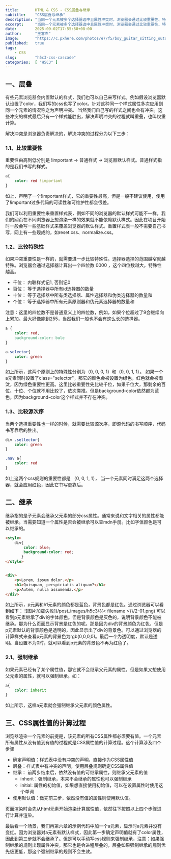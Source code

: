 ```yaml
---
title:       HTML & CSS - CSS层叠与继承
subtitle:    "CSS层叠与继承"
description: "当同一个元素被多个选择器选中且属性冲突时，浏览器会通过比较重要性、特殊性和源次序最终确实胜出的属性。本文还讲述了CSS属性的计算流程和继承，最终确定浏览器使用哪个属性值进行渲染。"
excerpt:     "当同一个元素被多个选择器选中且属性冲突时，浏览器会通过比较重要性、特殊性和源次序最终确实胜出的属性。本文还讲述了CSS属性的计算流程和继承，最终确定浏览器使用哪个属性值进行渲染。"
date:        2025-09-02T17:55:58+08:00
author:      "王富杰"
image:       "https://c.pxhere.com/photos/e7/f5/boy_guitar_sitting_outdoors_insturment_music_playing_musician-1062647.jpg!d"
published:   true
tags:
    - CSS
slug:        "h5c3-css-cascade"
categories:  [ "H5C3" ]
---
```


## 一、层叠
有些元素浏览器会内置默认的样式，我们也可以自己来写样式。例如假设浏览器默认设置了color，我们写的css也写了color。针对这种同一个样式属性多次应用到同一个元素的情况称之为声明冲突。 当然我们自己写的样式之间也会有冲突。这些冲突的样式最后只有一个样式能胜出，解决声明冲突的过程就叫重叠，也叫权重计算。

解决冲突是浏览器负责解决的，解决冲突的过程分为以下三步：

### 1.1、比较重要性
重要性由高到低分别是 !important -> 普通样式 -> 浏览器默认样式。普通样式指的是我们书写的样式。
```css
a{
    color: red !important
}
```
如上，声明了一个!important样式，它的重要性最高，但是一般不建议使用，使用了!important过多代码的可读性和可维护性都会很差。

我们可以利用重要性来重置样式表，例如不同的浏览器的默认样式可能不一样，我们的网页在不同浏览器上想渲染一样的效果就不能依赖默认样式。因此在项目开始时一般会写一些基础样式来覆盖浏览器的默认样式。重置样式表一般不需要自己书写，网上有一些现成的，如reset.css、normalize.css。

### 1.2、比较特殊性
如果冲突重要性是一样的，就需要进一步比较特殊性。选择器选择的范围越窄就越特殊。浏览器会通过选择器计算出一个四位数 0000 ，这个四位数越大，特殊性越高。
* 千位： 内联样式记1, 否则记0
* 百位： 等于选择器中所有id选择器的数量
* 十位： 等于选择器中所有类选择器、属性选择器和伪类选择器的数量和
* 个位： 等于选择器中所有元素原则器和伪元素选择器的数量和

注意：这里的四位数不是普通意义上的四位数，例如，如果个位超过了9会继续向上累加。最大好像能到255，当然我们一般也不会有这么长的选择器。
```css
a {
    color: red,
    background-color: bule
}

a.selector{
    color: green
}
```
如上所示，这两个原则上的特殊性分别为（0, 0, 0, 1）和（0, 0, 1, 1）。 如果一个a元素同时设置了class="selector"，那它的颜色会被设置为绿色，红色就会被淘汰，因为绿色重要性更高。这里比较重要性先比较千位，如果千位大，那剩余的百位、十位、个位就不用比较了，依次类推。但是background-color依然都为蓝色，因为background-color这个样式并不存在冲突。

### 1.3、比较源次序
当两个选择重要性也一样的时候，就需要比较源次序，即源代码的书写顺序，代码书写靠后的胜出。
```css
div .sellector{
    color: green
}

.nav a{
    color: red
}
```
如上这两个css规则的重要性都是 （0, 0, 1, 1）， 当一个元素同时满足这两个选择器，就会应用红色，因此它书写更靠后。


## 二、继承
继承指的是子元素会继承父元素的部分css属性。通常来说和文字相关的属性都能被继承。当需要知道一个属性是否会被继承可以查mdn手册。比如字体颜色是可以继承的。
```html
<style>
    div{
        color: blue;
        background-color: red;
       }
</style>


<div>
    <p>Lorem, ipsum dolor.</p>
    <h1>Quisquam, perspiciatis aliquam?</h1>
    <p>Autem, nulla assumenda.</p>
</div>
```
如上所示，p元素和h1元素的颜色都是蓝色，背景色都是红色。通过浏览器可以看到如下：
![图片加载失败](/post_images/h5c3/{{< filename >}}/2-01.png)
可以看到p元素继承了div的字体颜色。但是背景颜色是灰色的，说明背景颜色不能被继承。那为什么页面显示背景是红色的呢。那是因为div的背景颜色为红色，但是p元素默认的背景颜色是透明的，因此显示出了div的背景色。可以通过浏览器的计算样式来查看p元素的背景色为rgb(0,0,0,0)。最后一个为透明度，默认是透明。当设置不为0时，就可以看到p元素的背景色不再为红色了。

### 2.1、强制继承
如果元素已经有了某个属性值，那它就不会继承父元素的属性。但是如果又想使用父元素的属性，就可以强制继承。如：
```css
a{
    color: inherit
}
```
如上所示，这样a元素就会强制继承父元素的颜色属性。


## 三、CSS属性值的计算过程
浏览器渲染一个元素的前提是，该元素的所有CSS属性都必须要有值。一个元素所有属性从没有值到有值的过程就是CSS属性值的计算过程。这个计算涉及四个步骤
* 确定声明值：样式表中没有冲突的声明，直接作为CSS属性值
* 层叠：样式表中有冲突的声明，使用层叠规则确定CSS属性值
* 继承： 前两步结束后，依然没有值的可继承属性，则继承父元素的值
  * inherit：强制继承，本来不会继承的属性也可以强制继承
  * initial: 属性的初始值，如果想直接使用初始值，可以在设置属性时使用这个单词 
* 使用默认值：做完前三步，依然没有值的属性则使用默认值。

页面渲染时会先从html元素开始渲染计算属性值，依然往下按照以上四个步骤进行计算并渲染。

最后看一个场景，我们再第六章的示例代码中加一个a元素，显示时a元素并没有变红。因为浏览器对a元素有默认样式，因此第一步确定声明值就有了color属性，因此到第三步就不会继承了。但是可以手动写css规则来强制继承，注意：如果强制继承的规则出现属性冲突，那它也是会进程层叠的，层叠如果强制继承的规则优先级更低，那这个强制继承的规则不会生效。